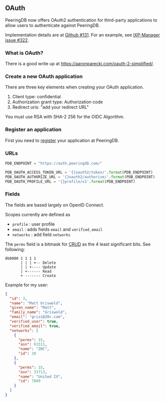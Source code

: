 
## OAuth

PeeringDB now offers OAuth2 authentication for third-party applications to allow users to authenticate against PeeringDB.

Implementation details are at [Github #131](https://github.com/peeringdb/peeringdb/issues/131).  For an example, see [IXP-Manager issue #322](https://github.com/inex/IXP-Manager/issues/322).  

### What is OAuth?

There is a good write up at <https://aaronparecki.com/oauth-2-simplified/>.

### Create a new OAuth application
There are three key elements when creating your OAuth application.

1. Client type: confidential
2. Authorization grant type: Authorization code
3. Redirect uris: "add your redirect URL"

You must use RSA with SHA-2 256 for the OIDC Algorithm. 

### Register an application

First you need to [register](https://www.peeringdb.com/oauth2/applications/) your application at PeeringDB.

### URLs

```python
PDB_ENDPOINT = "https://auth.peeringdb.com/"

PDB_OAUTH_ACCESS_TOKEN_URL = '{}oauth2/token/'.format(PDB_ENDPOINT)
PDB_OAUTH_AUTHORIZE_URL = '{}oauth2/authorize/'.format(PDB_ENDPOINT)
PDB_OAUTH_PROFILE_URL = '{}profile/v1'.format(PDB_ENDPOINT)
```

### Fields

The fields are based largely on OpenID Connect.

Scopes currently are defined as 

- `profile` : user profile
- `email` : adds fields `email` and `verified_email`
- `networks` : add field `networks`

The `perms` field is a bitmask for [CRUD](https://en.wikipedia.org/wiki/Create,_read,_update_and_delete) as the 4 least significant bits. See following:

```
0b0000 1 1 1 1
       | | | +-- Delete
       | | +---- Update
       | +------ Read
       + ------- Create
```

Example for my user:

```json
{
  "id": 3,
  "name": "Matt Griswold",
  "given_name": "Matt",
  "family_name": "Griswold",
  "email": "grizz@20c.com",
  "verified_user": true,
  "verified_email": true,
  "networks": [
    {
      "perms": 15,
      "asn": 63311,
      "name": "20C",
      "id": 20
    }, 
    {
      "perms": 15,
      "asn": 33713,
      "name": "United IX",
      "id": 7889
    }
  ]
}
```
